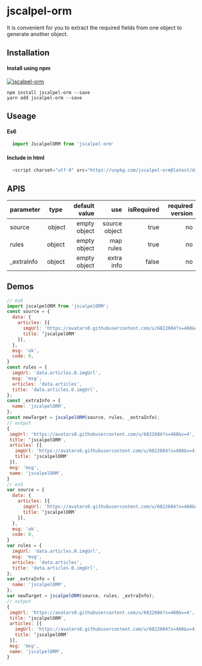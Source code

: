 # jscalpel-orm
It is convenient for you to extract the required fields from one object to generate another object.

## Installation

#### Install using npm 
[![jscalpel-orm](https://nodei.co/npm/jscalpel-orm.png)](https://npmjs.org/package/jscalpel-orm)
``` 
npm install jscalpel-orm --save
yarn add jscalpel-orm --save
```

## Useage

#### Es6
```javascript
  import JscalpelORM from 'jscalpel-orm'
```
#### Include in html
```javascript
  <script charset="utf-8" src="https://unpkg.com/jscalpel-orm@latest/dist/index.js"></script>
```
## APIS
| parameter	| type|	default value |	use|	isRequired	| required version   |
|----------|:-------------:|------:|------:|------:|------:|
| source |  object | empty object | source object | true | no |
| rules |    object   |   empty object | map rules |true |no |
| _extraInfo | object |   empty object | extra info |false |no |

## Demos
```javascript
// es6
import jscalpelORM from 'jscalpelORM';
const source = {
  data: {
    articles: [{
      imgUrl: 'https://avatars0.githubusercontent.com/u/6822604?s=460&v=4',
      title: ‘jscalpelORM'
    }],
  },
  msg: 'ok',
  code: 0,
}
const rules = {
  imgUrl: 'data.articles.0.imgUrl',
  msg: 'msg',
  articles: 'data.articles',
  title: 'data.articles.0.imgUrl',
};
const _extraInfo = {
  name: 'jscalpelORM',
};
const newTarget = jscalpelORM(source, rules, _extraInfo);
// output
{
 imgUrl: 'https://avatars0.githubusercontent.com/u/6822604?s=460&v=4',
 title: ‘jscalpelORM',
 articles: [{
   imgUrl: 'https://avatars0.githubusercontent.com/u/6822604?s=460&v=4',
   title: ‘jscalpelORM'
 }],
 msg: 'msg',
 name: 'jscalpelORM',
}
// es5
var source = {
  data: {
    articles: [{
      imgUrl: 'https://avatars0.githubusercontent.com/u/6822604?s=460&v=4',
      title: ‘jscalpelORM'
    }],
  },
  msg: 'ok',
  code: 0,
}
var rules = {
  imgUrl: 'data.articles.0.imgUrl',
  msg: 'msg',
  articles: 'data.articles',
  title: 'data.articles.0.imgUrl',
};
var _extraInfo = {
  name: 'jscalpelORM',
};
var newTarget = jscalpelORM(source, rules, _extraInfo);
// output
{
 imgUrl: 'https://avatars0.githubusercontent.com/u/6822604?s=460&v=4',
 title: ‘jscalpelORM',
 articles: [{
   imgUrl: 'https://avatars0.githubusercontent.com/u/6822604?s=460&v=4',
   title: ‘jscalpelORM'
 }],
 msg: 'msg',
 name: 'jscalpelORM',
}
```
